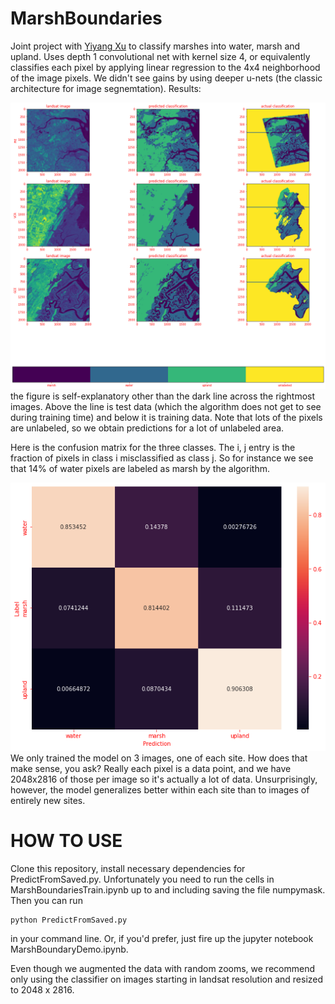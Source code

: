 # MarshBoundaries

Joint project with [Yiyang Xu](https://www.bu.edu/earth/profiles/xu/) to classify marshes into water, marsh and upland. Uses depth 1 convolutional net with kernel size 4, or equivalently classifies each pixel by applying linear regression to the 4x4 neighborhood of the image pixels. We didn't see gains by using deeper u-nets (the classic architecture for image segnemtation). Results:

![site results](./figures/linreg3000allsites.png)
the figure is self-explanatory other than the dark line across the rightmost images. Above the line is test data (which the algorithm does not get to see during training time) and below it is training data. Note that lots of the pixels are unlabeled, so we obtain predictions for a lot of unlabeled area.

Here is the confusion matrix for the three classes. The i, j entry is the fraction of pixels in class i misclassified as class j. So for instance we see that 14% of water pixels are labeled as marsh by the algorithm. 

![confusion matrix](./figures/linreg3000confusion.png)
We only trained the model on 3 images, one of each site. How does that make sense, you ask? Really each pixel is a data point, and we have 2048x2816 of those per image so it's actually a lot of data. Unsurprisingly, however, the model generalizes better within each site than to images of entirely new sites. 

# HOW TO USE

Clone this repository, install necessary dependencies for PredictFromSaved.py. Unfortunately you need to run the cells in MarshBoundariesTrain.ipynb up to and including saving the file numpymask. Then you can run

```
python PredictFromSaved.py
```

in your command line. Or, if you'd prefer, just fire up the jupyter notebook MarshBoundaryDemo.ipynb. 

Even though we augmented the data with random zooms, we recommend only using the classifier on images starting in landsat resolution and resized to 2048 x 2816. 
